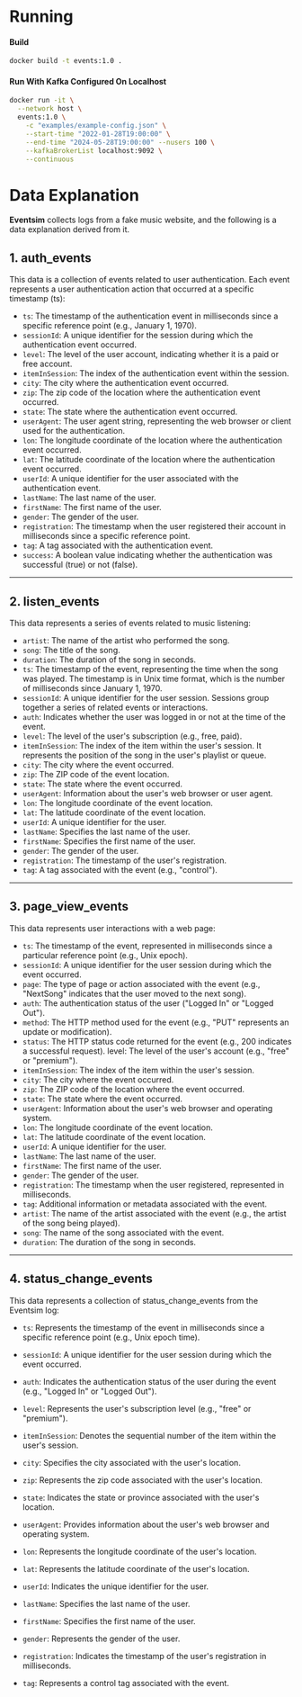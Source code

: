 # Running

#### Build
```bash
docker build -t events:1.0 .
```
#### Run With Kafka Configured On Localhost
```bash
docker run -it \
  --network host \
  events:1.0 \
    -c "examples/example-config.json" \
    --start-time "2022-01-28T19:00:00" \
    --end-time "2024-05-28T19:00:00" --nusers 100 \
    --kafkaBrokerList localhost:9092 \
    --continuous
```

# Data Explanation

**Eventsim** collects logs from a fake music website, and the following is a data explanation derived from it.

## 1. auth_events

This data is a collection of events related to user authentication. Each event represents a user authentication action that occurred at a specific timestamp (ts):

- `ts`: The timestamp of the authentication event in milliseconds since a specific reference point (e.g., January 1, 1970).
- `sessionId`: A unique identifier for the session during which the authentication event occurred.
- `level`: The level of the user account, indicating whether it is a paid or free account.
- `itemInSession`: The index of the authentication event within the session.
- `city`: The city where the authentication event occurred.
- `zip`: The zip code of the location where the authentication event occurred.
- `state`: The state where the authentication event occurred.
- `userAgent`: The user agent string, representing the web browser or client used for the authentication.
- `lon`: The longitude coordinate of the location where the authentication event occurred.
- `lat`: The latitude coordinate of the location where the authentication event occurred.
- `userId`: A unique identifier for the user associated with the authentication event.
- `lastName`: The last name of the user.
- `firstName`: The first name of the user.
- `gender`: The gender of the user.
- `registration`: The timestamp when the user registered their account in milliseconds since a specific reference point.
- `tag`: A tag associated with the authentication event.
- `success`: A boolean value indicating whether the authentication was successful (true) or not (false).

---

## 2. listen_events

This data represents a series of events related to music listening:

- `artist`: The name of the artist who performed the song.
- `song`: The title of the song.
- `duration`: The duration of the song in seconds.
- `ts`: The timestamp of the event, representing the time when the song was played. The timestamp is in Unix time format, which is the number of milliseconds since January 1, 1970.
- `sessionId`: A unique identifier for the user session. Sessions group together a series of related events or interactions.
- `auth`: Indicates whether the user was logged in or not at the time of the event.
- `level`: The level of the user's subscription (e.g., free, paid).
- `itemInSession`: The index of the item within the user's session. It represents the position of the song in the user's playlist or queue.
- `city`: The city where the event occurred.
- `zip`: The ZIP code of the event location.
- `state`: The state where the event occurred.
- `userAgent`: Information about the user's web browser or user agent.
- `lon`: The longitude coordinate of the event location.
- `lat`: The latitude coordinate of the event location.
- `userId`: A unique identifier for the user.
- `lastName`: Specifies the last name of the user.
- `firstName`: Specifies the first name of the user.
- `gender`: The gender of the user.
- `registration`: The timestamp of the user's registration.
- `tag`: A tag associated with the event (e.g., "control").

---

## 3. page_view_events

This data represents user interactions with a web page:

- `ts`: The timestamp of the event, represented in milliseconds since a particular reference point (e.g., Unix epoch).
- `sessionId`: A unique identifier for the user session during which the event occurred.
- `page`: The type of page or action associated with the event (e.g., "NextSong" indicates that the user moved to the next song).
- `auth`: The authentication status of the user ("Logged In" or "Logged Out").
- `method`: The HTTP method used for the event (e.g., "PUT" represents an update or modification).
- `status`: The HTTP status code returned for the event (e.g., 200 indicates a successful request).
  level: The level of the user's account (e.g., "free" or "premium").
- `itemInSession`: The index of the item within the user's session.
- `city`: The city where the event occurred.
- `zip`: The ZIP code of the location where the event occurred.
- `state`: The state where the event occurred.
- `userAgent`: Information about the user's web browser and operating system.
- `lon`: The longitude coordinate of the event location.
- `lat`: The latitude coordinate of the event location.
- `userId`: A unique identifier for the user.
- `lastName`: The last name of the user.
- `firstName`: The first name of the user.
- `gender`: The gender of the user.
- `registration`: The timestamp when the user registered, represented in milliseconds.
- `tag`: Additional information or metadata associated with the event.
- `artist`: The name of the artist associated with the event (e.g., the artist of the song being played).
- `song`: The name of the song associated with the event.
- `duration`: The duration of the song in seconds.

---

## 4. status_change_events

This data represents a collection of status_change_events from the Eventsim log:

- `ts`: Represents the timestamp of the event in milliseconds since a specific reference point (e.g., Unix epoch time).

- `sessionId`: A unique identifier for the user session during which the event occurred.

- `auth`: Indicates the authentication status of the user during the event (e.g., "Logged In" or "Logged Out").

- `level`: Represents the user's subscription level (e.g., "free" or "premium").

- `itemInSession`: Denotes the sequential number of the item within the user's session.

- `city`: Specifies the city associated with the user's location.

- `zip`: Represents the zip code associated with the user's location.

- `state`: Indicates the state or province associated with the user's location.

- `userAgent`: Provides information about the user's web browser and operating system.

- `lon`: Represents the longitude coordinate of the user's location.

- `lat`: Represents the latitude coordinate of the user's location.

- `userId`: Indicates the unique identifier for the user.
- `lastName`: Specifies the last name of the user.

- `firstName`: Specifies the first name of the user.

- `gender`: Represents the gender of the user.

- `registration`: Indicates the timestamp of the user's registration in milliseconds.

- `tag`: Represents a control tag associated with the event.